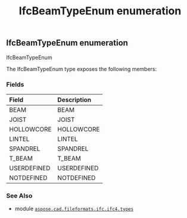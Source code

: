 ﻿---
title: IfcBeamTypeEnum enumeration
second_title: Aspose.CAD for Python via .NET API References
description: 
type: docs
weight: 2070
url: /aspose.cad.fileformats.ifc.ifc4.types/ifcbeamtypeenum/
is_root: false
---

## IfcBeamTypeEnum enumeration

IfcBeamTypeEnum



The IfcBeamTypeEnum type exposes the following members:

### Fields
| Field | Description |
| :- | :- |
| BEAM | BEAM |
| JOIST | JOIST |
| HOLLOWCORE | HOLLOWCORE |
| LINTEL | LINTEL |
| SPANDREL | SPANDREL |
| T_BEAM | T_BEAM |
| USERDEFINED | USERDEFINED |
| NOTDEFINED | NOTDEFINED |



### See Also
* module [`aspose.cad.fileformats.ifc.ifc4.types`](..)
